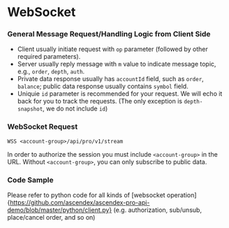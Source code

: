 # WebSocket

### General Message Request/Handling Logic from Client Side
 
* Client usually initiate request with `op` parameter (followed by other required parameters).
* Server usually reply message with `m` value to indicate message topic, e.g., `order`, `depth`, `auth`.
* Private data response usually has `accountId` field, such as `order`, `balance`; public data response usually contains `symbol` field.
* Uniquie `id` parameter is recommended for your request. We will echo it back for you to track the requests. (The only exception is `depth-snapshot`, we do not include `id`)

### WebSocket Request

`WSS <account-group>/api/pro/v1/stream`


In order to authorize the session you must include `<account-group>` in the URL. Without `<account-group>`, you can 
only subscribe to public data. 

### Code Sample

Please refer to python code for all kinds of [websocket operation]{https://github.com/ascendex/ascendex-pro-api-demo/blob/master/python/client.py} (e.g. authorization, sub/unsub, place/cancel order, and so on) 




